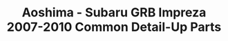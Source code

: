 ---
layout: product
title: "Aoshima - Subaru GRB Impreza 2007-2010 Common Detail-Up Parts"
price: "TBA" 
desc: "N/A"
img_path: "/assets/img/AO53676.webp"
brand: "N/A"
available: false
special_offer: false
new: false
soon: false
cat: "010000"
subcat: "013700"
subsubcat: "0N/A"
sifra: "AO53676"
popular: false
---